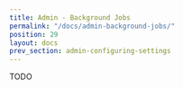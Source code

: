 ```yaml
---
title: Admin - Background Jobs
permalink: "/docs/admin-background-jobs/"
position: 29
layout: docs
prev_section: admin-configuring-settings
---
```


TODO
